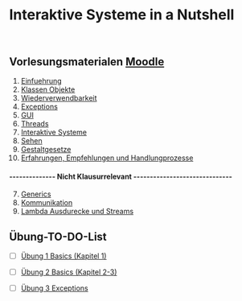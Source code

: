 # Interaktive Systeme in a Nutshell <br> <br>
## Vorlesungsmaterialen [Moodle](https://moodle.hsnr.de/course/view.php?id=6978)
1. [Einfuehrung](https://moodle.hsnr.de/mod/resource/view.php?id=578250)
2. [Klassen Objekte](https://moodle.hsnr.de/mod/resource/view.php?id=580149)
3. [Wiederverwendbarkeit](https://moodle.hsnr.de/mod/resource/view.php?id=585836)
4. [Exceptions](https://moodle.hsnr.de/mod/resource/view.php?id=585922)
5. [GUI](https://moodle.hsnr.de/mod/resource/view.php?id=587214)
6. [Threads](https://moodle.hsnr.de/mod/resource/view.php?id=589639)
10. [Interaktive Systeme](https://moodle.hsnr.de/mod/resource/view.php?id=592312)
11. [Sehen](https://moodle.hsnr.de/mod/resource/view.php?id=593256)
12. [Gestaltgesetze](https://moodle.hsnr.de/mod/resource/view.php?id=596104)
13. [Erfahrungen, Empfehlungen und Handlungprozesse](https://moodle.hsnr.de/mod/resource/view.php?id=596105)
  #### -------------- Nicht Klausurrelevant ------------------------------
  7. [Generics](https://moodle.hsnr.de/mod/resource/view.php?id=595578)
  8. [Kommunikation](https://moodle.hsnr.de/mod/resource/view.php?id=595580)
  9. [Lambda Ausdurecke und Streams](https://moodle.hsnr.de/mod/resource/view.php?id=595581)
## Übung-TO-DO-List
- [ ] [Übung 1 Basics (Kapitel 1)](Uebungen/Uebung1.md)
- [ ] [Übung 2 Basics (Kapitel 2-3)](Uebungen/Uebung2.md)
- [ ] [Übung 3 Exceptions](Uebungen/Uebung3.md) 

